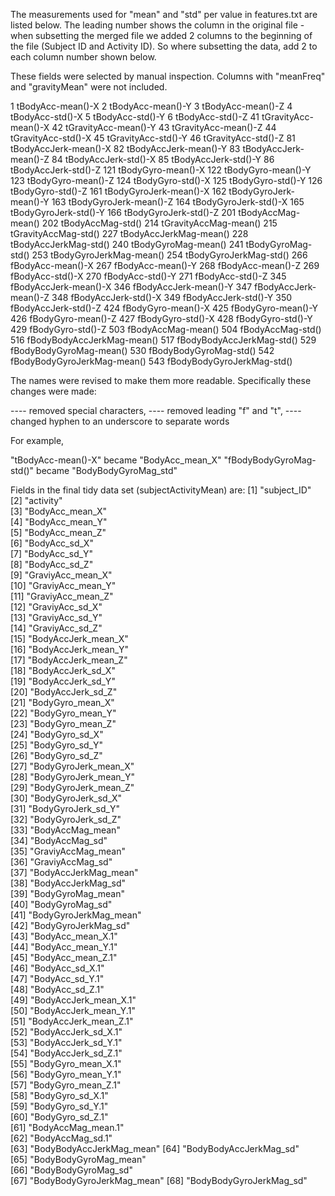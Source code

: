 The measurements used for "mean" and "std" per value in features.txt are listed below.  The leading number shows the column in the original file - when subsetting the merged file we added 2 columns to the beginning of the file (Subject ID and Activity ID).  So where subsetting the data, add 2 to each column number shown below.

These fields were selected by manual inspection.  Columns with "meanFreq" and "gravityMean" were not included.

1 tBodyAcc-mean()-X
2 tBodyAcc-mean()-Y
3 tBodyAcc-mean()-Z
4 tBodyAcc-std()-X
5 tBodyAcc-std()-Y
6 tBodyAcc-std()-Z
41 tGravityAcc-mean()-X
42 tGravityAcc-mean()-Y
43 tGravityAcc-mean()-Z
44 tGravityAcc-std()-X
45 tGravityAcc-std()-Y
46 tGravityAcc-std()-Z
81 tBodyAccJerk-mean()-X
82 tBodyAccJerk-mean()-Y
83 tBodyAccJerk-mean()-Z
84 tBodyAccJerk-std()-X
85 tBodyAccJerk-std()-Y
86 tBodyAccJerk-std()-Z
121 tBodyGyro-mean()-X
122 tBodyGyro-mean()-Y
123 tBodyGyro-mean()-Z
124 tBodyGyro-std()-X
125 tBodyGyro-std()-Y
126 tBodyGyro-std()-Z
161 tBodyGyroJerk-mean()-X
162 tBodyGyroJerk-mean()-Y
163 tBodyGyroJerk-mean()-Z
164 tBodyGyroJerk-std()-X
165 tBodyGyroJerk-std()-Y
166 tBodyGyroJerk-std()-Z
201 tBodyAccMag-mean()
202 tBodyAccMag-std()
214 tGravityAccMag-mean()
215 tGravityAccMag-std()
227 tBodyAccJerkMag-mean()
228 tBodyAccJerkMag-std()
240 tBodyGyroMag-mean()
241 tBodyGyroMag-std()
253 tBodyGyroJerkMag-mean()
254 tBodyGyroJerkMag-std()
266 fBodyAcc-mean()-X
267 fBodyAcc-mean()-Y
268 fBodyAcc-mean()-Z
269 fBodyAcc-std()-X
270 fBodyAcc-std()-Y
271 fBodyAcc-std()-Z
345 fBodyAccJerk-mean()-X
346 fBodyAccJerk-mean()-Y
347 fBodyAccJerk-mean()-Z
348 fBodyAccJerk-std()-X
349 fBodyAccJerk-std()-Y
350 fBodyAccJerk-std()-Z
424 fBodyGyro-mean()-X
425 fBodyGyro-mean()-Y
426 fBodyGyro-mean()-Z
427 fBodyGyro-std()-X
428 fBodyGyro-std()-Y
429 fBodyGyro-std()-Z
503 fBodyAccMag-mean()
504 fBodyAccMag-std()
516 fBodyBodyAccJerkMag-mean()
517 fBodyBodyAccJerkMag-std()
529 fBodyBodyGyroMag-mean()
530 fBodyBodyGyroMag-std()
542 fBodyBodyGyroJerkMag-mean()
543 fBodyBodyGyroJerkMag-std()

The names were revised to make them more readable.  Specifically these changes were made:

 ----  removed special characters, 
 ----  removed leading "f" and "t",
 ----  changed hyphen to an underscore to separate words 

For example, 

"tBodyAcc-mean()-X" became "BodyAcc_mean_X"
"fBodyBodyGyroMag-std()" became "BodyBodyGyroMag_std"

Fields in the final tidy data set (subjectActivityMean) are:
 [1] "subject_ID"              
 [2] "activity"                
 [3] "BodyAcc_mean_X"          
 [4] "BodyAcc_mean_Y"          
 [5] "BodyAcc_mean_Z"          
 [6] "BodyAcc_sd_X"            
 [7] "BodyAcc_sd_Y"            
 [8] "BodyAcc_sd_Z"            
 [9] "GraviyAcc_mean_X"        
[10] "GraviyAcc_mean_Y"        
[11] "GraviyAcc_mean_Z"        
[12] "GraviyAcc_sd_X"          
[13] "GraviyAcc_sd_Y"          
[14] "GraviyAcc_sd_Z"          
[15] "BodyAccJerk_mean_X"      
[16] "BodyAccJerk_mean_Y"      
[17] "BodyAccJerk_mean_Z"      
[18] "BodyAccJerk_sd_X"        
[19] "BodyAccJerk_sd_Y"        
[20] "BodyAccJerk_sd_Z"        
[21] "BodyGyro_mean_X"         
[22] "BodyGyro_mean_Y"         
[23] "BodyGyro_mean_Z"         
[24] "BodyGyro_sd_X"           
[25] "BodyGyro_sd_Y"           
[26] "BodyGyro_sd_Z"           
[27] "BodyGyroJerk_mean_X"     
[28] "BodyGyroJerk_mean_Y"     
[29] "BodyGyroJerk_mean_Z"     
[30] "BodyGyroJerk_sd_X"       
[31] "BodyGyroJerk_sd_Y"       
[32] "BodyGyroJerk_sd_Z"       
[33] "BodyAccMag_mean"         
[34] "BodyAccMag_sd"           
[35] "GraviyAccMag_mean"       
[36] "GraviyAccMag_sd"         
[37] "BodyAccJerkMag_mean"     
[38] "BodyAccJerkMag_sd"       
[39] "BodyGyroMag_mean"        
[40] "BodyGyroMag_sd"          
[41] "BodyGyroJerkMag_mean"    
[42] "BodyGyroJerkMag_sd"      
[43] "BodyAcc_mean_X.1"        
[44] "BodyAcc_mean_Y.1"        
[45] "BodyAcc_mean_Z.1"        
[46] "BodyAcc_sd_X.1"          
[47] "BodyAcc_sd_Y.1"          
[48] "BodyAcc_sd_Z.1"          
[49] "BodyAccJerk_mean_X.1"    
[50] "BodyAccJerk_mean_Y.1"    
[51] "BodyAccJerk_mean_Z.1"    
[52] "BodyAccJerk_sd_X.1"      
[53] "BodyAccJerk_sd_Y.1"      
[54] "BodyAccJerk_sd_Z.1"      
[55] "BodyGyro_mean_X.1"       
[56] "BodyGyro_mean_Y.1"       
[57] "BodyGyro_mean_Z.1"       
[58] "BodyGyro_sd_X.1"         
[59] "BodyGyro_sd_Y.1"         
[60] "BodyGyro_sd_Z.1"         
[61] "BodyAccMag_mean.1"       
[62] "BodyAccMag_sd.1"         
[63] "BodyBodyAccJerkMag_mean" 
[64] "BodyBodyAccJerkMag_sd"   
[65] "BodyBodyGyroMag_mean"    
[66] "BodyBodyGyroMag_sd"      
[67] "BodyBodyGyroJerkMag_mean"
[68] "BodyBodyGyroJerkMag_sd" 




